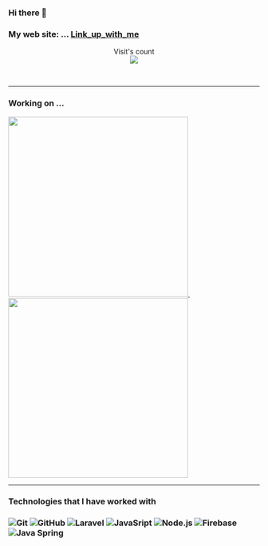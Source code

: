 ### Hi there 👋

### My web site: ... [Link_up_with_me]()



<p align="center"> 
  Visit's count<br>
  <img src="https://profile-counter.glitch.me/mulwasteveh/count.svg" />
</p>
<br>

<hr>

<h3 align="left"> Working on ...</h3>

<a href="https://github.com/mulwasteveh/Bungoma-County"> <img src="https://github-readme-stats.vercel.app/api/pin/?username=mulwasteveh&repo=Bungoma-County" width=360> </a> &nbsp; &nbsp; &nbsp; <a href="https://github.com/mulwasteveh/Snake-game"> <img src="https://github-readme-stats.vercel.app/api/pin/?username=mulwasteveh&repo=Snake-game" width=360> </a>

<hr>
<h3>Technologies that I have worked with<h3>

![Git](https://img.shields.io/badge/-Git-000000?style=flat&logo=git&logoColor=F05032)
![GitHub](https://img.shields.io/badge/-GitHub-000000?style=flat&logo=github&logoColor=FFFFFF)
![Laravel](https://img.shields.io/badge/-Laravel-000000?style=flat&logo=laravel&logoColor=FCC624)
![JavaSript](https://img.shields.io/badge/-JavaScript-000000?style=flat&logo=javascript&logoColor=339933)
![Node.js](https://img.shields.io/badge/-Node.js-000000?style=flat&logo=node.js&logoColor=339933)
![Firebase](https://img.shields.io/badge/-Firebase-000000?style=flat&logo=firebase&logoColor=61DAFB)
![Java Spring](https://img.shields.io/badge/-Spring-000000?style=flat&logo=spring&logoColor=6DB33F)
